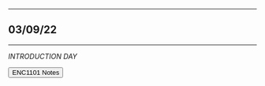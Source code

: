 
___

## **03/09/22**
___

*INTRODUCTION DAY*

<body>
<div class="container">
<button>ENC1101 Notes</button>
  </div>

